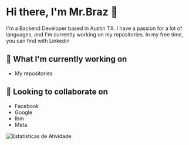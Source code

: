 # Hi there, I'm Mr.Braz 👋

I'm a Backend Developer based in Austin TX. I have a passion for a lot of languages, and I'm currently working on my repositories. In my free time, you can find with Linkedin

## 💼 What I'm currently working on
- My repositories

## 🤝 Looking to collaborate on
- Facebook
- Google
- Ibm
- Meta

![Estatísticas de Atividade](https://github-readme-stats.vercel.app/api?username=sir-braz&show_icons=true)






